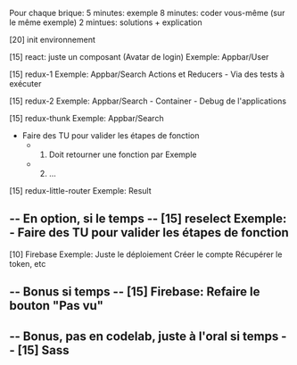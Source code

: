 Pour chaque brique:
 5 minutes: exemple
 8 minutes: coder vous-même (sur le même exemple)
 2 mintues: solutions + explication

[20] init environnement

[15] react: juste un composant (Avatar de login)
  Exemple: Appbar/User

[15] redux-1
  Exemple: Appbar/Search
  Actions et Reducers
    - Via des tests à exécuter

[15] redux-2
  Exemple: Appbar/Search
    - Container
    - Debug de l'applications

[15] redux-thunk
  Exemple: Appbar/Search
   - Faire des TU pour valider les étapes de fonction
     - 1. Doit retourner une fonction par Exemple
     - 2. ...

[15] redux-little-router
  Exemple: Result

-- En option, si le temps --
[15] reselect
  Exemple:
    - Faire des TU pour valider les étapes de fonction
--

[10] Firebase
  Exemple: Juste le déploiement
    Créer le compte
    Récupérer le token, etc

-- Bonus si temps --
[15] Firebase: Refaire le bouton "Pas vu"
--

-- Bonus, pas en codelab, juste à l'oral si temps --
 [15] Sass
--
